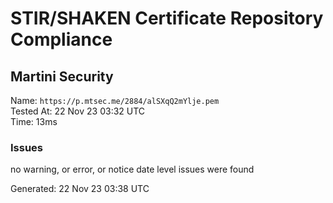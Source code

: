 # STIR/SHAKEN Certificate Repository Compliance

## Martini Security

Name: `https://p.mtsec.me/2884/alSXqQ2mYlje.pem`\
Tested At: 22 Nov 23 03:32 UTC\
Time: 13ms

### Issues

no warning, or error, or notice date level issues were found

Generated: 22 Nov 23 03:38 UTC